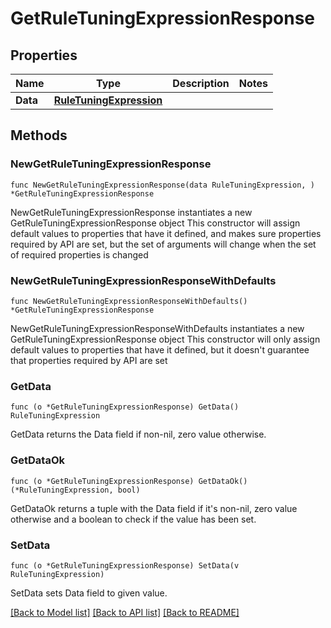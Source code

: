 # GetRuleTuningExpressionResponse

## Properties

Name | Type | Description | Notes
------------ | ------------- | ------------- | -------------
**Data** | [**RuleTuningExpression**](RuleTuningExpression.md) |  | 

## Methods

### NewGetRuleTuningExpressionResponse

`func NewGetRuleTuningExpressionResponse(data RuleTuningExpression, ) *GetRuleTuningExpressionResponse`

NewGetRuleTuningExpressionResponse instantiates a new GetRuleTuningExpressionResponse object
This constructor will assign default values to properties that have it defined,
and makes sure properties required by API are set, but the set of arguments
will change when the set of required properties is changed

### NewGetRuleTuningExpressionResponseWithDefaults

`func NewGetRuleTuningExpressionResponseWithDefaults() *GetRuleTuningExpressionResponse`

NewGetRuleTuningExpressionResponseWithDefaults instantiates a new GetRuleTuningExpressionResponse object
This constructor will only assign default values to properties that have it defined,
but it doesn't guarantee that properties required by API are set

### GetData

`func (o *GetRuleTuningExpressionResponse) GetData() RuleTuningExpression`

GetData returns the Data field if non-nil, zero value otherwise.

### GetDataOk

`func (o *GetRuleTuningExpressionResponse) GetDataOk() (*RuleTuningExpression, bool)`

GetDataOk returns a tuple with the Data field if it's non-nil, zero value otherwise
and a boolean to check if the value has been set.

### SetData

`func (o *GetRuleTuningExpressionResponse) SetData(v RuleTuningExpression)`

SetData sets Data field to given value.



[[Back to Model list]](../README.md#documentation-for-models) [[Back to API list]](../README.md#documentation-for-api-endpoints) [[Back to README]](../README.md)


